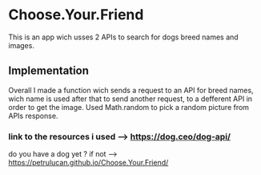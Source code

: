 # Choose.Your.Friend<br>
This is an app wich usses 2 APIs to search for dogs breed names and images.<br>
## Implementation<br>
Overall I made a function wich sends a request to an API for breed names, wich name is used after that to send another request, to a defferent API in order to get the image.
Used Math.random to pick a random picture from APIs response.<br>
### link to the resources i used --> https://dog.ceo/dog-api/<br>
do you have a dog yet ? if not --> https://petrulucan.github.io/Choose.Your.Friend/<br>
